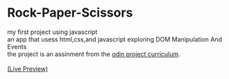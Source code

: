 # Rock-Paper-Scissors
my first project using javascript<br>
an app that usess html,css,and javascript exploring DOM Manipulation And Events<br>
the project is an assinment from the <a href="https://www.theodinproject.com/">odin project curriculum</a>.
<br>
<br>
<a href="https://ShadeAyman.github.io/Rock-Paper-Scissors/"> (Live Preview)</a>
